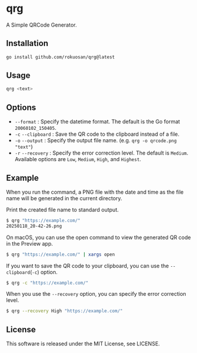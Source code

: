 # qrg

A Simple QRCode Generator.

## Installation

```bash
go install github.com/rokuosan/qrg@latest
```

## Usage

```bash
qrg <text>
```

## Options

- `--format` : Specify the datetime format. The default is the Go format `20060102_150405`.
- `-c` `--clipboard` : Save the QR code to the clipboard instead of a file.
- `-o` `--output` : Specify the output file name. (e.g. `qrg -o qrcode.png "text"`)
- `-r` `--recovery` : Specify the error correction level. The default is `Medium`. Available options are `Low`, `Medium`, `High`, and `Highest`.

## Example

When you run the command, a PNG file with the date and time as the file name will be generated in the current directory.

Print the created file name to standard output.

```bash
$ qrg "https://example.com/"
20250118_20-42-26.png
```

On macOS, you can use the open command to view the generated QR code in the Preview app.

```bash
$ qrg "https://example.com/" | xargs open
```

If you want to save the QR code to your clipboard, you can use the `--clipboard`(`-c`) option.

```bash
$ qrg -c "https://example.com/"
```

When you use the `--recovery` option, you can specify the error correction level.

```bash
$ qrg --recovery High "https://example.com/"
```

## License

This software is released under the MIT License, see LICENSE.
